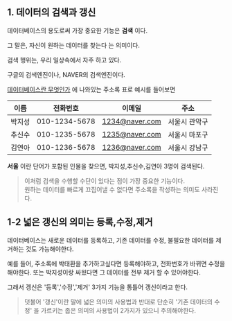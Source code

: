 ## 1\. 데이터의 검색과 갱신

데이터베이스의 용도로써 가장 중요한 기능은 **검색** 이다.

그 말은, 자신이 원하는 데이터를 찾는다 는 의미이다.

검색 행위는, 우리 일상속에서 자주 하고 있다.

구글의 검색엔진이나, NAVER의 검색엔진이다.

[데이터베이스란 무엇인가](https://happy-kmc.tistory.com/4?category=1186528) 에 나와있는 주소록 표로 예시를 들어보면

| 이름 | 전화번호 | 이메일 | 주소 |
| :-: | :-: | :-: | :-: |
| 박지성 | 010-1234-5678 | [1234@naver.com](mailto:1234@naver.com) | 서울시 관악구 |
| 추신수 | 010-1235-5678 | [1235@naver.com](mailto:1235@naver.com) | 서울시 마포구 |
| 김연아 | 010-1236-5678 | [1236@naver.com](mailto:1236@naver.com) | 서울시 강남구 |

**서울** 이란 단어가 포함된 인물을 찾으면, 박지성,추신수,김연아 3명이 검색된다.

> 이처럼 검색을 수행할 수단이 있다는 점이 가장 중요한 기능이다.  
> 원하는 데이터를 빠르게 끄집어낼 수 없다면 주소록을 작성하는 의미도 사라진다.

## 1-2 넓은 갱신의 의미는 등록,수정,제거

데이터베이스는 새로운 데이터를 등록하고, 기존 데이터를 수정, 불필요한 데이터를 제거하는 것도 가능해야한다.

예를 들어, 주소록에 박태환을 추가하고싶다면 등록해야하고, 전화번호가 바뀌면 수정을 해야한다. 또는 박지성이랑 싸웠다면 그 데이터를 전부 제거 할 수 있어야한다.

그래서 겡신은 '등록','수정','제거' 3가지 기능을 통틀어 갱신이라고 한다.

> 덧불어 '갱신'이란 말에 넓은 의미의 사용법과 반대로 단순히 '기존 데이터의 수정' 을 가르키는 좁은 의미의 사용법이 2가지가 있으니 주의해야한다.